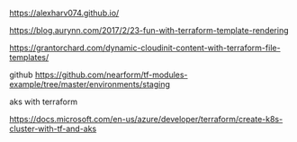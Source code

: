 https://alexharv074.github.io/

https://blog.aurynn.com/2017/2/23-fun-with-terraform-template-rendering

https://grantorchard.com/dynamic-cloudinit-content-with-terraform-file-templates/


github 
https://github.com/nearform/tf-modules-example/tree/master/environments/staging

aks with terraform

https://docs.microsoft.com/en-us/azure/developer/terraform/create-k8s-cluster-with-tf-and-aks

